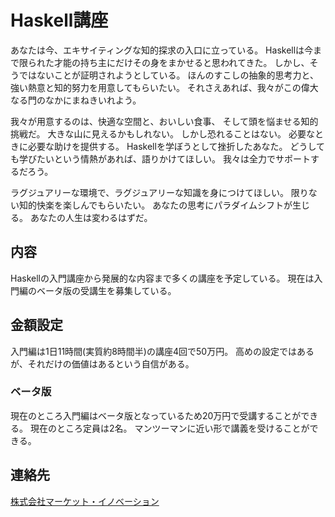 Haskell講座
===========

あなたは今、エキサイティングな知的探求の入口に立っている。
Haskellは今まで限られた才能の持ち主にだけその身をまかせると思われてきた。
しかし、そうではないことが証明されようとしている。
ほんのすこしの抽象的思考力と、強い熱意と知的努力を用意してもらいたい。
それさえあれば、我々がこの偉大なる門のなかにまねきいれよう。

我々が用意するのは、快適な空間と、おいしい食事、
そして頭を悩ませる知的挑戦だ。
大きな山に見えるかもしれない。
しかし恐れることはない。
必要なときに必要な助けを提供する。
Haskellを学ぼうとして挫折したあなた。
どうしても学びたいという情熱があれば、語りかけてほしい。
我々は全力でサポートするだろう。

ラグジュアリーな環境で、ラグジュアリーな知識を身につけてほしい。
限りない知的快楽を楽しんでもらいたい。
あなたの思考にパラダイムシフトが生じる。
あなたの人生は変わるはずだ。

内容
----

Haskellの入門講座から発展的な内容まで多くの講座を予定している。
現在は入門編のベータ版の受講生を募集している。

金額設定
--------

入門編は1日11時間(実質約8時間半)の講座4回で50万円。
高めの設定ではあるが、それだけの価値はあるという自信がある。

### ベータ版

現在のところ入門編はベータ版となっているため20万円で受講することができる。
現在のところ定員は2名。
マンツーマンに近い形で講義を受けることができる。

連絡先
------

[株式会社マーケット・イノベーション](http://www.marketinnovation.co.jp/info.html)

